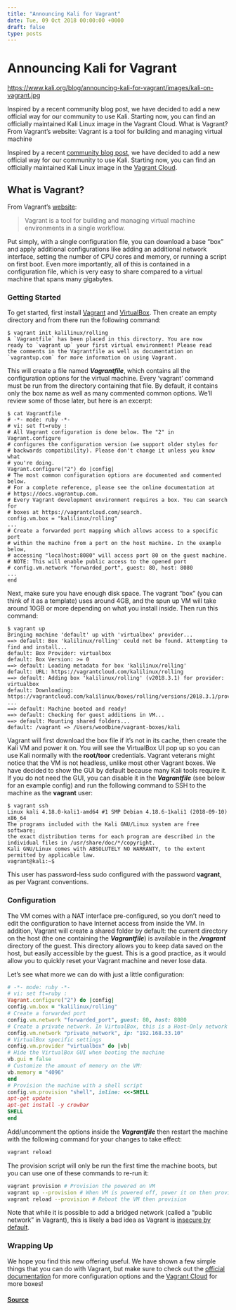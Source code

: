 ```yaml
---
title: "Announcing Kali for Vagrant"
date: Tue, 09 Oct 2018 00:00:00 +0000
draft: false
type: posts
---
```

# Announcing Kali for Vagrant

https://www.kali.org/blog/announcing-kali-for-vagrant/images/kali-on-vagrant.jpg



Inspired by a recent community blog post, we have decided to add a new official way for our community to use Kali. Starting now, you can find an officially maintained Kali Linux image in the Vagrant Cloud. What is Vagrant? From Vagrant&rsquo;s website: Vagrant is a tool for building and managing virtual machine

Inspired by a recent [community blog post](https://blog.secureideas.com/2018/09/automating-red-team-homelabs-part-1-kali-automation.html), we have decided to add a new official way for our community to use Kali. Starting now, you can find an officially maintained Kali Linux image in the [Vagrant Cloud](https://app.vagrantup.com/).

What is Vagrant?
----------------

From Vagrant’s [website](https://www.vagrantup.com/):

> Vagrant is a tool for building and managing virtual machine environments in a single workflow.

Put simply, with a single configuration file, you can download a base “box” and apply additional configurations like adding an additional network interface, setting the number of CPU cores and memory, or running a script on first boot. Even more importantly, all of this is contained in a configuration file, which is very easy to share compared to a virtual machine that spans many gigabytes.

### Getting Started

To get started, first install [Vagrant](https://www.vagrantup.com/) and [VirtualBox](https://www.virtualbox.org/). Then create an empty directory and from there run the following command:

```console
$ vagrant init kalilinux/rolling
A `Vagrantfile` has been placed in this directory. You are now
ready to `vagrant up` your first virtual environment! Please read
the comments in the Vagrantfile as well as documentation on
`vagrantup.com` for more information on using Vagrant.
```

This will create a file named **_Vagrantfile_**, which contains all the configuration options for the virtual machine. Every ‘vagrant’ command must be run from the directory containing that file. By default, it contains only the box name as well as many commented common options. We’ll review some of those later, but here is an excerpt:

```console
$ cat Vagrantfile
# -*- mode: ruby -*-
# vi: set ft=ruby :
# All Vagrant configuration is done below. The "2" in Vagrant.configure
# configures the configuration version (we support older styles for
# backwards compatibility). Please don't change it unless you know what
# you're doing.
Vagrant.configure("2") do |config|
# The most common configuration options are documented and commented below.
# For a complete reference, please see the online documentation at
# https://docs.vagrantup.com.
# Every Vagrant development environment requires a box. You can search for
# boxes at https://vagrantcloud.com/search.
config.vm.box = "kalilinux/rolling"
...
# Create a forwarded port mapping which allows access to a specific port
# within the machine from a port on the host machine. In the example below,
# accessing "localhost:8080" will access port 80 on the guest machine.
# NOTE: This will enable public access to the opened port
# config.vm.network "forwarded_port", guest: 80, host: 8080
...
end
```

Next, make sure you have enough disk space. The vagrant “box” (you can think of it as a template) uses around 4GB, and the spun up VM will take around 10GB or more depending on what you install inside. Then run this command:

```console
$ vagrant up
Bringing machine 'default' up with 'virtualbox' provider...
==> default: Box 'kalilinux/rolling' could not be found. Attempting to find and install...
default: Box Provider: virtualbox
default: Box Version: >= 0
==> default: Loading metadata for box 'kalilinux/rolling'
default: URL: https://vagrantcloud.com/kalilinux/rolling
==> default: Adding box 'kalilinux/rolling' (v2018.3.1) for provider: virtualbox
default: Downloading: https://vagrantcloud.com/kalilinux/boxes/rolling/versions/2018.3.1/providers/virtualbox.box
...
==> default: Machine booted and ready!
==> default: Checking for guest additions in VM...
==> default: Mounting shared folders...
default: /vagrant => /Users/woodbine/vagrant-boxes/kali
```

Vagrant will first download the box file if it’s not in its cache, then create the Kali VM and power it on. You will see the VirtualBox UI pop up so you can use Kali normally with the **root/toor** credentials. Vagrant veterans might notice that the VM is not headless, unlike most other Vagrant boxes. We have decided to show the GUI by default because many Kali tools require it. If you do not need the GUI, you can disable it in the **_Vagrantfile_** (see below for an example config) and run the following command to SSH to the machine as the **vagrant** user:

```console
$ vagrant ssh
Linux kali 4.18.0-kali1-amd64 #1 SMP Debian 4.18.6-1kali1 (2018-09-10) x86_64
The programs included with the Kali GNU/Linux system are free software;
the exact distribution terms for each program are described in the
individual files in /usr/share/doc/*/copyright.
Kali GNU/Linux comes with ABSOLUTELY NO WARRANTY, to the extent
permitted by applicable law.
vagrant@kali:~$
```

This user has password-less sudo configured with the password **vagrant**, as per Vagrant conventions.

### Configuration

The VM comes with a NAT interface pre-configured, so you don’t need to edit the configuration to have Internet access from inside the VM. In addition, Vagrant will create a shared folder by default: the current directory on the host (the one containing the **_Vagrantfile_**) is available in the **_/vagrant_** directory of the guest. This directory allows you to keep data saved on the host, but easily accessible by the guest. This is a good practice, as it would allow you to quickly reset your Vagrant machine and never lose data.

Let’s see what more we can do with just a little configuration:

```ruby
# -*- mode: ruby -*-
# vi: set ft=ruby :
Vagrant.configure("2") do |config|
config.vm.box = "kalilinux/rolling"
# Create a forwarded port
config.vm.network "forwarded_port", guest: 80, host: 8080
# Create a private network. In VirtualBox, this is a Host-Only network
config.vm.network "private_network", ip: "192.168.33.10"
# VirtualBox specific settings
config.vm.provider "virtualbox" do |vb|
# Hide the VirtualBox GUI when booting the machine
vb.gui = false
# Customize the amount of memory on the VM:
vb.memory = "4096"
end
# Provision the machine with a shell script
config.vm.provision "shell", inline: <<-SHELL
apt-get update
apt-get install -y crowbar
SHELL
end
```

Add/uncomment the options inside the **_Vagrantfile_** then restart the machine with the following command for your changes to take effect:

```sh
vagrant reload
```

The provision script will only be run the first time the machine boots, but you can use one of these commands to re-run it:

```sh
vagrant provision # Provision the powered on VM
vagrant up --provision # When VM is powered off, power it on then provision
vagrant reload --provision # Reboot the VM then provision
```

Note that while it is possible to add a bridged network (called a “public network” in Vagrant), this is likely a bad idea as Vagrant is [insecure by default](https://www.vagrantup.com/docs/networking/public_network.html).

### Wrapping Up

We hope you find this new offering useful. We have shown a few simple things that you can do with Vagrant, but make sure to check out the [official documentation](https://www.vagrantup.com/docs/) for more configuration options and the [Vagrant Cloud](https://app.vagrantup.com/) for more boxes!

#### [Source](https://www.kali.org/blog/announcing-kali-for-vagrant/)

